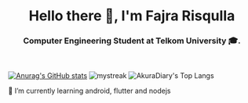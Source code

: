 <h1 align="center">Hello there 👋, I'm Fajra Risqulla</h1>
<h3 align="center">Computer Engineering Student at Telkom University 🎓.</h3>
</br>

[![Anurag's GitHub stats](https://github-readme-stats.vercel.app/api?username=cisnux-seed)](https://github.com/anuraghazra/github-readme-stats)
<img src="https://github-readme-streak-stats.herokuapp.com/?user=cisnux-seed&theme=tokyonight" alt="mystreak"/>
![AkuraDiary's Top Langs](https://github-readme-stats.vercel.app/api/top-langs/?username=cisnux-seed&theme=tokyonight&layout=compact)

🌱 I’m currently learning android, flutter and nodejs

<!--
**cisnux-seed/cisnux-seed** is a ✨ _special_ ✨ repository because its `README.md` (this file) appears on your GitHub profile.

Here are some ideas to get you started:

- 🔭 I’m currently working on ...
- 🌱 I’m currently learning ...
- 👯 I’m looking to collaborate on ...
- 🤔 I’m looking for help with ...
- 💬 Ask me about ...
- 📫 How to reach me: ...
- 😄 Pronouns: ...
- ⚡ Fun fact: ...
-->
